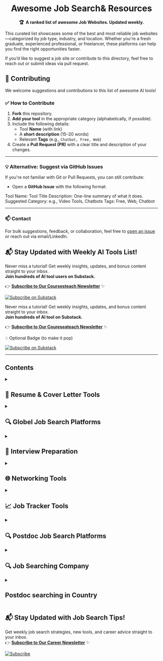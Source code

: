 <!-- markdownlint-disable -->
<h1 align="center">
    Awesome Job Search& Resources
    <br>
</h1>

<p align="center">
    <strong>🏆&nbsp; A ranked list of awesome Job Websites. Updated weekly.</strong>
</p>

This curated list showcases some of the best and most reliable job websites—categorized by job type, industry, and location. Whether you're a fresh graduate, experienced professional, or freelancer, these platforms can help you find the right opportunities faster.  

If you’d like to suggest a job site or contribute to this directory, feel free to reach out or submit ideas via pull request.


## 🤝 Contributing

We welcome suggestions and contributions to this list of awesome AI tools!

### ✅ How to Contribute

1. **Fork** this repository.
2. **Add your tool** in the appropriate category (alphabetically, if possible).
3. Include the following details:
   - Tool **Name** (with link)
   - A **short description** (15–20 words)
   - Relevant **Tags** (e.g., `Chatbot, Free, Web`)
4. Create a **Pull Request (PR)** with a clear title and description of your changes.

---

### 💡 Alternative: Suggest via GitHub Issues

If you're not familiar with Git or Pull Requests, you can still contribute:

- Open a **GitHub Issue** with the following format:

Tool Name: Tool Title
Description: One-line summary of what it does.
Suggested Category: e.g., Video Tools, Chatbots
Tags: Free, Web, Chatbot

---

### 📫 Contact

For bulk suggestions, feedback, or collaboration, feel free to [open an issue](https://github.com/your-repo/issues) or reach out via email/LinkedIn.





## 📬 Stay Updated with Weekly AI Tools List!

Never miss a tutorial! Get weekly insights, updates, and bonus content straight to your inbox.  
**Join hundreds of AI tool users on Substack.**

👉 [**Subscribe to Our Coursesteach Newsletter**](https://substack.com/@coursesteach) ✨

[![Subscribe on Substack](https://img.shields.io/badge/Subscribe-Substack-orange?style=for-the-badge&logo=substack)](https://substack.com/@coursesteach)

Never miss a tutorial! Get weekly insights, updates, and bonus content straight to your inbox.  
**Join hundreds of AI tool on Substack.**

👉 [**Subscribe to Our Coureseateach Newsletter**](https://substack.com/@coursesteach) ✨

💡 Optional Badge (to make it pop)

[![Subscribe on Substack](https://img.shields.io/badge/Subscribe-Substack-orange?style=for-the-badge&logo=substack)](https://substack.com/@coursesteach)

</p>

---


## Contents

<details> 
<summary> <h2>📄 Resume & Cover Letter Tools </h2> </summary>

| Title/Link | Description | Tags |
|---|---|---|
| [**Kickresume**](https://www.kickresume.com/) | AI-powered resume builder with templates. | Resume, AI, Free/Paid |
| [**ResumeWorded**](https://resumeworded.com/) | Improves your resume with AI suggestions. | Resume, AI, Free Tier |
| [**Canva Resume Builder**](https://www.canva.com/resumes/) | Professional resume templates. | Resume, Design, Free |
| [**CoverDoc.ai**](https://coverdoc.ai/) | Generates personalized cover letters. | Cover Letter, AI, Free |
</details>

<details> 
<summary> <h2>🔍 Globel Job Search Platforms </h2> </summary>

| Title/Link | Description | Tags |
|---|---|---|
| [**LinkedIn Jobs**](https://www.linkedin.com/jobs/) | Largest professional job board. | Jobs, Networking, Free |
| [**Indeed**](https://www.indeed.com/) | Comprehensive job search engine. | Jobs, Aggregator, Free |
| [**AngelList**](https://angel.co/jobs) | Startup job opportunities. | Jobs, Startups, Free |
| [**RemoteOK**](https://remoteok.com/) | Remote job listings. | Jobs, Remote, Free |
| [**laboro**](https://laboro.co/search) | AI Agent to Auto-Apply ML Jobs | Jobs, AI job, Free |
</details>

<details> 
<summary> <h2>💼 Interview Preparation </h2> </summary>

| Title/Link | Description | Tags |
|---|---|---|
| [**Pramp**](https://www.pramp.com/) | Free mock technical interviews. | Interview, Tech, Free |
| [**Interviewing.io**](https://interviewing.io/) | Anonymous technical interview practice. | Interview, Tech, Free Tier |
| [**Big Interview**](https://www.biginterview.com/) | AI-powered interview coaching. | Interview, AI, Paid |
</details>

<details> 
<summary> <h2>🌐 Networking Tools </h2> </summary>

| Title/Link | Description | Tags |
|---|---|---|
| [**LinkedIn**](https://www.linkedin.com/) | Essential professional networking. | Networking, Free |
| [**Shapr**](https://www.shapr.com/) | Networking app for professionals. | Networking, Free |
| [**Lunchclub**](https://lunchclub.com/) | AI-matched professional meetings. | Networking, AI, Free |
</details>

<details> 
<summary> <h2>📈 Job Tracker Tools </h2> </summary>

| Title/Link | Description | Tags |
|---|---|---|
| [**Huntr**](https://huntr.co/) | Visual job application tracker. | Organization, Free |
| [**Teal**](https://www.tealhq.com/) | All-in-one job search manager. | Organization, Free |
| [**JibberJobber**](https://www.jibberjobber.com/) | Career management CRM. | Organization, Free Tier |
</details>

<details> 
<summary> <h2>🔍 Postdoc Job Search Platforms </h2> </summary>

| Title/Link | Description | Tags |
|---|---|---|
| [**LinkedIn Jobs**](https://www.linkedin.com/jobs/) | Largest professional job board. | Jobs, Networking, Free |
| [**Indeed**](https://www.indeed.com/) | Comprehensive job search engine. | Jobs, Aggregator, Free |
| [**AngelList**](https://angel.co/jobs) | Startup job opportunities. | Jobs, Startups, Free |
| [**RemoteOK**](https://remoteok.com/) | Remote job listings. | Jobs, Remote, Free |
| [**Euraxess**](https://lnkd.in/gV4_aEKi) | EU-funded portal for research and postdoc positions. | Europe, Research |
| [**Nature Careers**](https://lnkd.in/gBAJYGuh) | Jobs and fellowships in science and academia. | Global, Science |
| [**ResearchGate**](https://lnkd.in/gBKNn4-w) | Research-focused networking and job board. | Global, Research |
| [**FindAPostDoc**](https://lnkd.in/gadznjrJ) | Dedicated platform for postdoc opportunities. | Global, Academia |
| [**Academic Positions**](https://lnkd.in/gKfjZy9K) | International academic career network. | Global, Research |
| [**PostdocJobs**](https://lnkd.in/gc4sJC4R) | Specialized portal for postdoc positions. | Global, Academia |
| [**Scholarship Positions**](https://lnkd.in/gtQ2KJXN) | Database of scholarships and postdoctoral fellowships. | Global, Funding |
| [**NIH Office of Intramural Training & Education**](https://lnkd.in/gN8iwysw) | Postdoc training and fellowships at NIH. | USA, Biomedical |
| [**NSF Postdoctoral Fellowships**](https://lnkd.in/gn3ytcaT) | Competitive fellowships for postdoctoral research. | USA, Research |
| [**Science Careers**](https://lnkd.in/gjfakgcd) | Research and postdoc jobs from AAAS. | USA, Science |
| [**Harvard Postdoc**](https://lnkd.in/gm8FSV4v) | Postdoctoral opportunities at Harvard. | USA, Academia |
| [**Stanford Postdoc**](https://lnkd.in/g2M7-eci) | Postdoc resources at Stanford University. | USA, Academia |
| [**Berkeley Postdoc**](https://lnkd.in/gHGB7pXw) | UC Berkeley postdoctoral affairs. | USA, Academia |
| [**Yale Postdoc**](https://postdocs.yale.edu/) | Yale University postdoctoral positions. | USA, Academia |
| [**MIT Postdoc**](https://postdocs.mit.edu/) | MIT postdoctoral opportunities. | USA, Academia |
| [**UC Postdoc**](https://postdocs.ucsd.edu/) | University of California postdoctoral programs. | USA, Academia |
| [**Johns Hopkins Postdoc**](https://postdoc.jhu.edu/) | Postdoc opportunities at JHU. | USA, Academia |
| [**Cornell Postdoc**](https://lnkd.in/gj8Tmvkr) | Postdoctoral positions at Cornell. | USA, Academia |
| [**Canadian Association of Postdoctoral Scholars (CAPS)**](https://www.caps-acsp.ca/) | National association supporting postdocs in Canada. | Canada, Networking |
| [**Banting Fellowships**](https://lnkd.in/gMEwsHjU) | Prestigious Canadian government fellowships. | Canada, Funding |
| [**Mitacs Elevate**](https://lnkd.in/g6M-8TxS) | Postdoctoral fellowship program with industry links. | Canada, Research |
| [**University of Toronto Postdoc**](https://lnkd.in/g_s2yzbp) | Postdoctoral fellowships at UofT. | Canada, Academia |
| [**UBC Postdoc**](https://lnkd.in/gNrw4jjq) | Postdoc opportunities at UBC. | Canada, Academia |
| [**UKRI**](https://lnkd.in/gHTR-hRm) | Research funding and fellowships in the UK. | UK, Funding |
| [**The Royal Society Fellowships**](https://lnkd.in/gMCdvBhC) | Prestigious fellowships for researchers. | UK, Funding |
| [**Marie Skłodowska-Curie Actions (MSCA)**](https://lnkd.in/g3_68yNG) | EU fellowships for researchers. | UK, EU, Funding |
| [**Wellcome Trust Fellowships**](https://lnkd.in/gcSt5p8C) | Postdoc funding in biomedical research. | UK, Biomedical |
| [**Oxford Postdoc**](https://lnkd.in/gfUFMvV8) | Postdoctoral resources at Oxford University. | UK, Academia |
| [**Cambridge Postdoc**](https://lnkd.in/gcHnUZPJ) | Cambridge University postdoctoral programs. | UK, Academia |
| [**EMBO**](https://lnkd.in/g6J43XVP) | European Molecular Biology Organization fellowships. | Europe, Life Sciences |
| [**Max Planck Society**](https://lnkd.in/gkXRjAXm) | Research institutes offering postdoc positions. | Germany, Research |
| [**Helmholtz Association**](https://lnkd.in/gkNcYj-s) | German research network with postdoc opportunities. | Germany, Research |
| [**CERN Fellowship**](https://lnkd.in/gZGRX352) | Prestigious research fellowships in physics. | Europe, Physics |
| [**EPFL Postdoc**](https://lnkd.in/ggNYHWAH) | Postdoctoral programs at EPFL Switzerland. | Switzerland, Academia |
| [**Leibniz Association**](https://lnkd.in/g3PiFmrv) | Research institutes across Germany. | Germany, Research |
| [**ETH Zurich Postdoc**](https://lnkd.in/g5vxa4VV) | ETH Zurich postdoctoral fellowships. | Switzerland, Academia |
| [**Australian Research Council (ARC)**](https://lnkd.in/gMRpReZY) | Funding body for Australian research. | Australia, Funding |
| [**University of Sydney Postdoc**](https://lnkd.in/gjmu5SR9) | Postdoctoral programs at Sydney University. | Australia, Academia |
| [**University of Melbourne Postdoc**](https://lnkd.in/g2B3J4Yg) | Melbourne University postdoc programs. | Australia, Academia |
| [**University of Queensland Postdoc**](https://lnkd.in/gxQi4VPc) | UQ postdoctoral opportunities. | Australia, Academia |
| [**University of Auckland Postdoc**](https://lnkd.in/gHrdXFHJ) | New Zealand postdoctoral programs. | NZ, Academia |
| [**JSPS Fellowships**](https://lnkd.in/ggk4CBzZ) | Prestigious postdoctoral fellowships in Japan. | Japan, Funding |
| [**NUS Postdoc**](https://lnkd.in/gVsf4SpD) | National University of Singapore opportunities. | Singapore, Academia |
| [**CAS Postdoc**](https://lnkd.in/gPNN7j_P) | Chinese Academy of Sciences postdoctoral programs. | China, Research |
| [**IISc Postdoc**](https://lnkd.in/gtx8eHfp) | Postdoc opportunities at Indian Institute of Science. | India, Academia |
| [**QNRF**](https://lnkd.in/gHjgyPvd) | Qatar National Research Fund fellowships. | Qatar, Funding |
| [**KAUST Postdoc**](https://lnkd.in/gYc2kmz5) | King Abdullah University of Science and Technology postdoctoral programs. | Saudi Arabia, Academia |
</details>

<details> 
<summary> <h2>🔍  Job Searching Company </h2> </summary>

| Title/Link | Description | Tags |Country|Feedback|
|---|---|---|---|---|
| [**Codeaza**](https://codeaza.notion.site/1fc1e0fd9cc581d0aa3ce6931996a157) | Largest professional job board. | Jobs, AI,others |Pakistan|

</details>

<details> 
<summary> <h2>Postdoc searching in Country</h2> </summary>

## 📚-**UK**
 
| #  | University / Lab                | Professor Name         | Designation         | Domain | Applied Date | Job Link | Email | Job Title            | Follow-up Date | Mushtaq | Note  |
|----|----------------------------------|------------------------|---------------------|--------|--------------|----------|-------|----------------------|----------------|---------|-------|
| 3  | The Artificial Intelligence Lab | ANN NOWÉ               | Head                | AI     |              |          | [Email](mailto:ann.nowe@vub.be)              |                      |                | ✅      |       |
| 4  | The Artificial Intelligence Lab | BART DE BOER           | Professor           | AI     |              |          | [Email](mailto:bart.de.boer@ai.vub.ac.be)    |                      |                | ✅      |       |
| 5  | The Artificial Intelligence Lab | BART BOGAERTS          | Professor           | AI     |              |          | [Email](mailto:bart.bogaerts@vub.be)         |                      |                | ✅      |       |
| 6  | The Artificial Intelligence Lab | WIM VRANKEN            | Professor           | AI     |              |          | [Email](mailto:wim.vranken@vub.be)           |                      |                | ❌      |       |
| 7  | The Artificial Intelligence Lab | TOM LENAERTS           | Professor           | AI     |              |          | [Email](mailto:Tom.Lenaerts@vub.be)          |                      |                | ❌      |       |
| 8  | The Artificial Intelligence Lab | PIETER LIBIN           | Professor           | AI     |              |          | [Email](mailto:pieter.libin@vub.be)          |                      |                | ❌      |       |
| 9  | The Artificial Intelligence Lab | PAUL VAN EECKE         | Professor           | AI     |              |          | [Email](mailto:paul@ai.vub.ac.be)            |                      |                | ❌      |       |
| 10 | The Artificial Intelligence Lab | LYNN HOUTHUYS          | Professor           | AI     |              |          | [Email](mailto:lynn.houthuys@vub.be)         |                      |                | ❌      |       |
| 11 | The Artificial Intelligence Lab | GERAINT WIGGINS        | Professor           | AI     |              |          | [Email](mailto:geraint@ai.vub.ac.be)         |                      |                | ❌      |       |
| 12 | The Artificial Intelligence Lab | JOHAN LOECKX           | Professor           | AI     |              |          | [Email](mailto:jloeckx@ai.vub.ac.be)         |                      |                | ❌      |       |
| 13 | University of Cambridge         | Georgie Willsher       | Professor           | AI     |              |          | [Email](mailto:georgie.willsher@mrc-cbu.cam.ac.uk) |                  |                | ✅      |       |
| 14 | University of Cambridge         | Dr Nicholas Walton     | Professor           | AI     |              |          | [Email](mailto:naw@ast.cam.ac.uk)            |                      |                | ✅      |       |
| 15 | Aalto University                | Samuel Kaski           | Professor           | AI     |              |          |                                             |                      |                | ❌      |       |
| 16 | Aalto University                | Fang Wang              | Professor           | AI     |              |          | [Email](mailto:fang.wang@aalto.fi)           | Postdoc              |                | ✅      | reply |
| 17 | Aalto University                | Prof. Siavash Khajavi  | Professor           | AI     |              |          | [Email](mailto:siavash.khajavi@aalto.fi)     | PhD                  |                | ❌      |       |
| 18 | University of Derby             | Farid Meziane          | Professor           | AI     |              |          | [Email](mailto:f.meziane@derby.ac.uk)        | Research assistant   |                | ✅      |       |
| 19 | University of Virginia          | Negin Alemazkoor       | Assistant Professor | AI     |              |          | [Email](mailto:na7fp@virginia.edu)           | PhD Postdoc          |                | ✅      |       |

</details>

## 📬 Stay Updated with Job Search Tips!

Get weekly job search strategies, new tools, and career advice straight to your inbox.  
👉 [**Subscribe to Our Career Newsletter**](https://example.com/newsletter) ✨

[![Subscribe](https://img.shields.io/badge/Subscribe-Newsletter-blue?style=for-the-badge)](https://example.com/newsletter)

